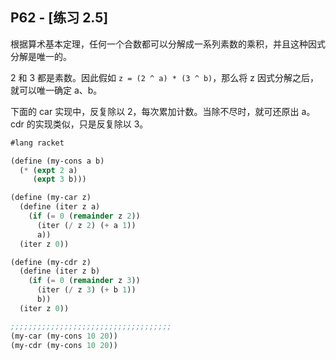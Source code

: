 ## P62 - [练习 2.5]

根据算术基本定理，任何一个合数都可以分解成一系列素数的乘积，并且这种因式分解是唯一的。

2 和 3 都是素数。因此假如 `z = (2 ^ a) * (3 ^ b)`，那么将 z 因式分解之后，就可以唯一确定 a、b。

下面的 car 实现中，反复除以 2，每次累加计数。当除不尽时，就可还原出 a。cdr 的实现类似，只是反复除以 3。

``` Scheme
#lang racket

(define (my-cons a b)
  (* (expt 2 a)
     (expt 3 b)))

(define (my-car z)
  (define (iter z a)
    (if (= 0 (remainder z 2))
      (iter (/ z 2) (+ a 1))
      a))
  (iter z 0))

(define (my-cdr z)
  (define (iter z b)
    (if (= 0 (remainder z 3))
      (iter (/ z 3) (+ b 1))
      b))
  (iter z 0))

;;;;;;;;;;;;;;;;;;;;;;;;;;;;;;;;;;;;
(my-car (my-cons 10 20))
(my-cdr (my-cons 10 20))
```
